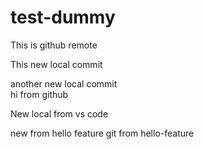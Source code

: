 # test-dummy

This is github remote

This new local commit

another new local commit
<br>
hi from github

New local from vs code

new from hello feature
git from hello-feature

